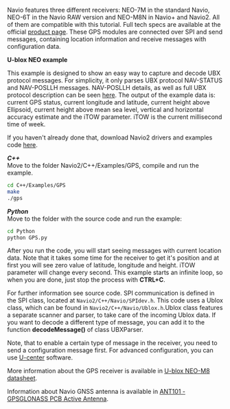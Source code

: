 
Navio features three different receivers: NEO-7M in the standard Navio, NEO-6T in the Navio RAW version and NEO-M8N in Navio+ and Navio2. All of them are compatible with this tutorial. Full tech specs are available at the official [product page](http://www.u-blox.com/en/gps-modules/pvt-modules.html). These GPS modules are connected over SPI and send messages, containing location information and receive messages with configuration data.

**U-blox NEO example**

This example is designed to show an easy way to capture and decode UBX protocol messages. For simplicity, it only parses UBX protocol NAV-STATUS and NAV-POSLLH messages. NAV-POSLLH details, as well as full UBX protocol description can be seen [here](http://www.u-blox.com/images/downloads/Product_Docs/u-blox6_ReceiverDescriptionProtocolSpec_%28GPS.G6-SW-10018%29.pdf). The output of the example data is: current GPS status, current longitude and latitude, current height above Ellipsoid, current height above mean sea level, vertical and horizontal accuracy estimate and the iTOW parameter. iTOW is the current millisecond time of week.

If you haven't already done that, download Navio2 drivers and examples code [here](navio-repository-cloning/).

***C++***  
Move to the folder Navio2/C++/Examples/GPS, compile and run the example.
```bash
cd C++/Examples/GPS
make
./gps
```

***Python***  
Move to the folder with the source code and run the example:
```bash
cd Python
python GPS.py
```  

After you run the code, you will start seeing messages with current location data. Note that it takes some time for the receiver to get it's position and at first you will see zero value of latitude, longitude and height. iTOW parameter will change every second. This example starts an infinite loop, so when you are done, just stop the process with **CTRL+C**.


For further information see source code. SPI communication is defined in the SPI class, located at `Navio2/C++/Navio/SPIdev.h`. This code uses a Ublox class, which can be found in `Navio2/C++/Navio/Ublox.h`.Ublox class features a separate scanner and parser, to take care of the incoming Ublox data.
If you want to decode a different type of message, you can add it to the function **decodeMessage()** of class UBXParser.

Note, that to enable a certain type of message in the receiver, you need to send a configuration message first. For advanced configuration, you can use
[U-center](gps-ublox-ucenter/) software.

More information about the GPS receiver is available in [U-blox NEO-M8 datasheet](https://www.u-blox.com/sites/default/files/NEO-M8_DataSheet_%28UBX-13003366%29.pdf).

Information about Navio GNSS antenna is available in [ANT101 - GPSGLONASS PCB Active Antenna](https://files.emlid.com/ANT101-PCB-Antenna-Datasheet.pdf).
